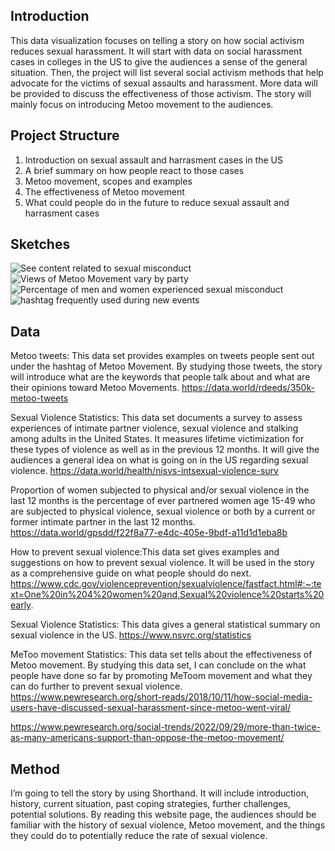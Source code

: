 ## Introduction
This data visualization focuses on telling a story on how social activism reduces sexual harassment. It will start with data on social harassment cases in colleges in the US to give the audiences a sense of the general situation. Then, the project will list several social activism methods that help advocate for the victims of sexual assaults and harassment. More data will be provided to discuss the effectiveness of those activism. The story will mainly focus on introducing Metoo movement to the audiences. 

## Project Structure
1. Introduction on sexual assault and harrasment cases in the US
2. A brief summary on how people react to those cases
3. Metoo movement, scopes and examples
4. The effectiveness of Metoo movement
5. What could people do in the future to reduce sexual assault and harrasment cases

## Sketches
![See content related to sexual misconduct](7679.jpg)
![Views of Metoo Movement vary by party](7980.jpg)
![Percentage of men and women experienced sexual misconduct](7981.jpg)
![hashtag frequently used during new events](7982.jpg)

## Data
Metoo tweets: This data set provides examples on tweets people sent out under the hashtag of Metoo Movement. By studying those tweets, the story will introduce what are the keywords that people talk about and what are their opinions toward Metoo Movements.
https://data.world/rdeeds/350k-metoo-tweets

Sexual Violence Statistics: This data set documents a survey to assess experiences of intimate partner violence, sexual violence and stalking among adults in the United States. It measures lifetime victimization for these types of violence as well as in the previous 12 months. It will give the audiences a general idea on what is going on in the US regarding sexual violence.
https://data.world/health/nisvs-intsexual-violence-surv

Proportion of women subjected to physical and/or sexual violence in the last 12 months is the percentage of ever partnered women age 15-49 who are subjected to physical violence, sexual violence or both by a current or former intimate partner in the last 12 months. 
https://data.world/gpsdd/f22f8a77-e4dc-405e-9bdf-a11d1d1eba8b

How to prevent sexual violence:This data set gives examples and suggestions on how to prevent sexual violence. It will be used in the story as a comprehensive guide on what people should do next.
https://www.cdc.gov/violenceprevention/sexualviolence/fastfact.html#:~:text=One%20in%204%20women%20and,Sexual%20violence%20starts%20early.

Sexual Violence Statistics: This data gives a general statistical summary on sexual violence in the US. 
https://www.nsvrc.org/statistics

MeToo movement Statistics: This data set tells about the effectiveness of Metoo movement. By studying this data set, I can conclude on the what people have done so far by promoting MeToom movement and what they can do further to prevent sexual violence. https://www.pewresearch.org/short-reads/2018/10/11/how-social-media-users-have-discussed-sexual-harassment-since-metoo-went-viral/

https://www.pewresearch.org/social-trends/2022/09/29/more-than-twice-as-many-americans-support-than-oppose-the-metoo-movement/

## Method
I’m going to tell the story by using Shorthand. It will include introduction, history, current situation, past coping strategies, further challenges, potential solutions. By reading this website page, the audiences should be familiar with the history of sexual violence, Metoo movement, and the things they could do to potentially reduce the rate of sexual violence. 



